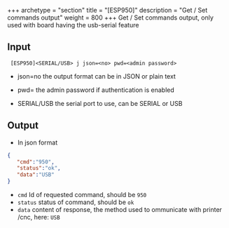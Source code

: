 +++
archetype = "section"
title = "[ESP950]"
description = "Get / Set commands output"
weight = 800
+++
Get / Set commands output,  only used with board having the usb-serial feature

## Input
` [ESP950]<SERIAL/USB> j json=<no> pwd=<admin password>`

* json=no
the output format can be in JSON or plain text

* pwd=<admin password>
the admin password if authentication is enabled

* SERIAL/USB
the serial port to use, can be SERIAL or USB


## Output

- In json format

```json
{
   "cmd":"950",
   "status":"ok",
   "data":"USB"
}
```

* `cmd` Id of requested command, should be `950`
* `status` status of command, should be `ok`
* `data` content of response, the method used to ommunicate with printer /cnc, here: `USB` 